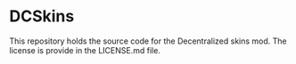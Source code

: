 DCSkins
=======

This repository holds the source code for the Decentralized skins mod. 
The license is provide in the LICENSE.md file.

